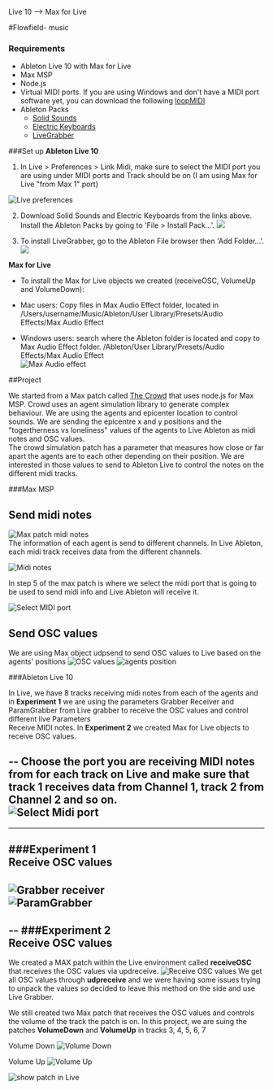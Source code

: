 Live 10 --> Max for Live

#Flowfield- music
### Requirements  
- Ableton Live 10 with Max for Live
- Max MSP
- Node.js
- Virtual MIDI ports. If you are using Windows and don't have a MIDI port software yet, you can download the following [loopMIDI](https://www.tobias-erichsen.de/software/loopmidi.html)
- Ableton Packs
	- [Solid Sounds](https://www.ableton.com/en/packs/solid-sounds/) 
	- [Electric Keyboards](https://www.ableton.com/en/packs/electric-keyboards/)
	- [LiveGrabber](https://www.showsync.com/tools)  
	 
###Set up
**Ableton Live 10** 

1. In Live > Preferences > Link Midi, make sure to select the MIDI port you are using under MIDI ports and Track should be on (I am using Max for Live "from Max 1" port)  

![Live preferences](/Users/lorenasalome/Documents/GroupProject/github/Flowfield-Music/images/LivePreferences.png)  

2. Download Solid Sounds and Electric Keyboards from the links above. Install the Ableton Packs by going to 'File > Install Pack...'. ![](images/install-pack.jpg)

3. To install LiveGrabber, go to the Ableton File browser then 'Add Folder...'. ![](images/add-pack-folder.jpg) 

**Max for Live**  
- To install the Max for Live objects we created (receiveOSC, VolumeUp and VolumeDown):  

- Mac users: Copy files in Max Audio Effect folder, located in /Users/username/Music/Ableton/User Library/Presets/Audio Effects/Max Audio Effect
- Windows users: search where the Ableton folder is located and copy to Max Audio Effect folder. /Ableton/User Library/Presets/Audio Effects/Max Audio Effect  
![Max Audio effect](images/MAxAudioEffectFolder.png)  

##Project

We started from a Max patch called [The Crowd](https://cycling74.com/tutorials/node-recipe-02-the-crowd) that uses node.js for Max MSP. Crowd uses an agent simulation library to generate complex behaviour. 
We are using the agents and epicenter location to control sounds. We are sending the epicentre x and y positions and the "togertherness vs loneliness" values of the agents to Live Ableton as midi notes and OSC values.  
The crowd simulation patch has a parameter that measures how close or far apart the agents are to each other depending on their position. We are interested in those values to send to Ableton Live to control the notes on the different midi tracks. 

###Max MSP

Send midi notes  
--
![Max patch midi notes](images/midiNotestoLive01.png)  
The information of each agent is send to different channels. In Live Ableton, each midi track receives data from the different channels.  

![Midi notes](images/midiNotestoLive02.png)  

In step 5 of the max patch is where we select the midi port that is going to be used to send midi info and Live Ableton will receive it. 

![Select MIDI port](images/chooseMIDIport.png)  

Send OSC values
--
We are using Max object udpsend to send OSC values to Live based on the agents' positions
![OSC values](images/OSCvalues1.png)
![agents position](images/agentsPosition.png)

###Ableton Live 10

In Live, we have 8 tracks receiving midi notes from each of the agents and in **Experiment 1** we are using the parameters Grabber Receiver and ParamGrabber from Live grabber to receive the OSC values and control different live Parameters  
Receive MIDI notes. In **Experiment 2** we created Max for Live objects to receive OSC values.  

--
Choose the port you are receiving MIDI notes from for each track on Live and make sure that track 1 receives data from Channel 1, track 2 from Channel 2 and so on.  
![Select Midi port](images/ReceiveMIDI.png)
---
---

###Experiment 1  
Receive OSC values
--
![Grabber receiver](images/GrabberReceiver.png)  
![ParamGrabber](images/ParamGrabber.png)  
--
--
###Experiment 2  
Receive OSC values
--
We created a MAX patch within the Live environment called **receiveOSC** that receives the OSC values via updreceive. 
![Receive OSC values](images/receiveOSCMaxpatch.png) 
We get all OSC values through **udpreceive** and we were having some issues trying to unpack the values so decided to leave this method on the side and use Live Grabber.  

We still created two Max patch that receives the OSC values and controls the volume of the track the patch is on.   In this project, we are suing the patches **VolumeDown** and **VolumeUp** in tracks 3, 4, 5, 6, 7


Volume Down
![Volume Down](images/VolumeDownPatch.png)  

Volume Up
![Volume Up](images/VolumeUp.png)  

![show patch in Live](images/track7.png)

